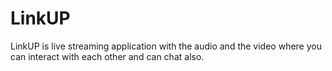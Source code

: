 # LinkUP
LinkUP  is live streaming application with the audio and the video where you can interact with each other and can chat also.
